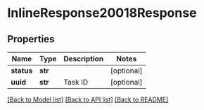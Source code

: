 # InlineResponse20018Response

## Properties
Name | Type | Description | Notes
------------ | ------------- | ------------- | -------------
**status** | **str** |  | [optional] 
**uuid** | **str** | Task ID | [optional] 

[[Back to Model list]](../README.md#documentation-for-models) [[Back to API list]](../README.md#documentation-for-api-endpoints) [[Back to README]](../README.md)


